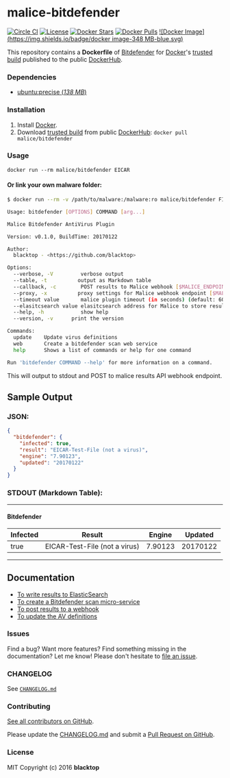 malice-bitdefender
==================

[![Circle CI](https://circleci.com/gh/maliceio/malice-bitdefender.png?style=shield)](https://circleci.com/gh/maliceio/malice-bitdefender)
[![License](http://img.shields.io/:license-mit-blue.svg)](http://doge.mit-license.org)
[![Docker Stars](https://img.shields.io/docker/stars/malice/bitdefender.svg)](https://hub.docker.com/r/malice/bitdefender/)
[![Docker Pulls](https://img.shields.io/docker/pulls/malice/bitdefender.svg)](https://hub.docker.com/r/malice/bitdefender/)
[![Docker Image](https://img.shields.io/badge/docker image-348 MB-blue.svg)](https://hub.docker.com/r/malice/bitdefender/)

This repository contains a **Dockerfile** of [Bitdefender](http://www.bitdefender.com/business/antivirus-for-unices.html) for [Docker](https://www.docker.io/)'s [trusted build](https://hub.docker.com/r/malice/bitdefender/) published to the public [DockerHub](https://hub.docker.com).

### Dependencies

-	[ubuntu:precise (*138 MB*\)](https://hub.docker.com/_/ubuntu/)

### Installation

1.	Install [Docker](https://www.docker.io/).
2.	Download [trusted build](https://hub.docker.com/r/malice/bitdefender/) from public [DockerHub](https://hub.docker.com): `docker pull malice/bitdefender`

### Usage

```
docker run --rm malice/bitdefender EICAR
```

#### Or link your own malware folder:

```bash
$ docker run --rm -v /path/to/malware:/malware:ro malice/bitdefender FILE

Usage: bitdefender [OPTIONS] COMMAND [arg...]

Malice Bitdefender AntiVirus Plugin

Version: v0.1.0, BuildTime: 20170122

Author:
  blacktop - <https://github.com/blacktop>

Options:
  --verbose, -V         verbose output
  --table, -t	       output as Markdown table
  --callback, -c	    POST results to Malice webhook [$MALICE_ENDPOINT]
  --proxy, -x	       proxy settings for Malice webhook endpoint [$MALICE_PROXY]
  --timeout value       malice plugin timeout (in seconds) (default: 60) [$MALICE_TIMEOUT]    
  --elasitcsearch value elasitcsearch address for Malice to store results [$MALICE_ELASTICSEARCH]   
  --help, -h	        show help
  --version, -v	     print the version

Commands:
  update	Update virus definitions
  web       Create a bitdefender scan web service  
  help		Shows a list of commands or help for one command

Run 'bitdefender COMMAND --help' for more information on a command.
```

This will output to stdout and POST to malice results API webhook endpoint.

## Sample Output

### JSON:

```json
{
  "bitdefender": {
    "infected": true,
    "result": "EICAR-Test-File (not a virus)",
    "engine": "7.90123",
    "updated": "20170122"
  }
}
```

### STDOUT (Markdown Table):

---

#### Bitdefender

| Infected | Result                        | Engine  | Updated  |
| -------- | ----------------------------- | ------- | -------- |
| true     | EICAR-Test-File (not a virus) | 7.90123 | 20170122 |

---

Documentation
-------------

-	[To write results to ElasticSearch](https://github.com/maliceio/malice-bitdefender/blob/master/docs/elasticsearch.md)
-	[To create a Bitdefender scan micro-service](https://github.com/maliceio/malice-bitdefender/blob/master/docs/web.md)
-	[To post results to a webhook](https://github.com/maliceio/malice-bitdefender/blob/master/docs/callback.md)
-	[To update the AV definitions](https://github.com/maliceio/malice-bitdefender/blob/master/docs/update.md)

### Issues

Find a bug? Want more features? Find something missing in the documentation? Let me know! Please don't hesitate to [file an issue](https://github.com/maliceio/malice-bitdefender/issues/new).

### CHANGELOG

See [`CHANGELOG.md`](https://github.com/maliceio/malice-bitdefender/blob/master/CHANGELOG.md)

### Contributing

[See all contributors on GitHub](https://github.com/maliceio/malice-bitdefender/graphs/contributors).

Please update the [CHANGELOG.md](https://github.com/maliceio/malice-bitdefender/blob/master/CHANGELOG.md) and submit a [Pull Request on GitHub](https://help.github.com/articles/using-pull-requests/).

### License

MIT Copyright (c) 2016 **blacktop**
